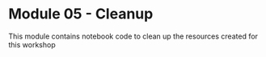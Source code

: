 # Module 05 - Cleanup

This module contains notebook code to clean up the resources created for this workshop
